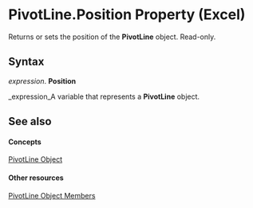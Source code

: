 
# PivotLine.Position Property (Excel)

Returns or sets the position of the  **PivotLine** object. Read-only.


## Syntax

 _expression_. **Position**

 _expression_A variable that represents a  **PivotLine** object.


## See also


#### Concepts


 [PivotLine Object](88961b73-2d9f-1112-5dd5-14c1fa02092f.md)
#### Other resources


 [PivotLine Object Members](6f47eb60-2d49-f54f-ee81-e5ed8bcf5396.md)

